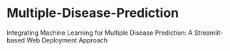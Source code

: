 # Multiple-Disease-Prediction
Integrating Machine Learning for Multiple Disease Prediction: A Streamlit-based Web Deployment Approach
